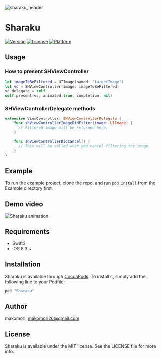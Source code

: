 ![sharaku_header](https://github.com/makomori/Sharaku/blob/master/sharaku_header.png)

# Sharaku

[![Version](https://img.shields.io/cocoapods/v/Sharaku.svg?style=flat)](http://cocoapods.org/pods/Sharaku)
[![License](https://img.shields.io/cocoapods/l/Sharaku.svg?style=flat)](http://cocoapods.org/pods/Sharaku)
[![Platform](https://img.shields.io/cocoapods/p/Sharaku.svg?style=flat)](http://cocoapods.org/pods/Sharaku)

## Usage
### How to present SHViewController
``` Swift
let imageToBeFiltered = UIImage(named: "targetImage")
let vc = SHViewController(image: imageToBeFiltered)
vc.delegate = self
self.present(vc, animated:true, completion: nil)
```

### SHViewControllerDelegate methods
``` Swift
extension ViewController: SHViewControllerDelegate {
    func shViewControllerImageDidFilter(image: UIImage) {
      // Filtered image will be returned here.
    }

    func shViewControllerDidCancel() {
      // This will be called when you cancel filtering the image.
    }
}
```

## Example

To run the example project, clone the repo, and run `pod install` from the Example directory first.

## Demo video
![Sharaku animation](https://github.com/makomori/Sharaku/blob/master/sharaku_animation.gif)

## Requirements
- Swift3
- iOS 8.3 ~

## Installation

Sharaku is available through [CocoaPods](http://cocoapods.org). To install
it, simply add the following line to your Podfile:

```ruby
pod "Sharaku"
```

## Author

makomori, makomori26@gmail.com

## License

Sharaku is available under the MIT license. See the LICENSE file for more info.
